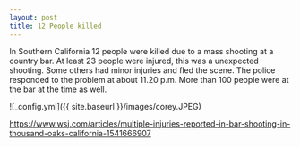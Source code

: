 ```yaml
---
layout: post
title: 12 People killed
---
```



In Southern California 12 people were killed due to a mass shooting at a country bar. 
At least 23 people were injured, this was a unexpected shooting.
Some others had minor injuries and fled the scene.
The police responded to the problem at about 11.20 p.m.
More than 100 people were at the bar at the time as well.


![_config.yml]({{ site.baseurl }}/images/corey.JPEG)

https://www.wsj.com/articles/multiple-injuries-reported-in-bar-shooting-in-thousand-oaks-california-1541666907
